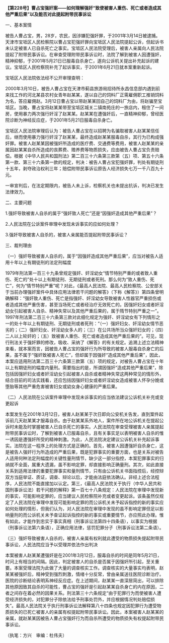 **【第228号】曹占宝强奸案——如何理解强奸“致使被害人重伤、死亡或者造成其他严重后果”以及能否对此提起附带民事诉讼**

一、基本案情

被告人曹占宝，男，28岁，农民，因涉嫌犯强奸罪，于2001年3月14日被逮捕。天津市宝坻区人民检察院以曹占宝犯强奸罪向宝坻区人民法院提起公诉，但起诉书未认定被害人已自杀死亡之事实。宝坻区人民法院受理后，被害人亲属向人民法院提起了附带民事诉讼。在审查受理附带民事诉讼时，法院了解到被害人因遭强奸，精神抑郁，于2001年5月21日已服毒自杀身亡，遂向公诉机关提出补充起诉的建议。宝坻区人民检察院补充了起诉事实，于2001年6月21日就本案重新起诉。

宝坻区人民法院依法经不公开审理查明：

2000年3月10日，被告人曹占宝在天津市蓟县旅游局招待所永昌信息部内遇到前来找工作的河北某县农村女青年赵某某，遂以自己的饲料厂正需雇佣职工推销饲料为名，答应雇佣赵。3月12日曹占宝以带赵某某回自己的饲料厂为由，将赵骗至宝坻区。当晚，曹占宝将赵某某带至宝坻区城关二镇南苑庄的一旅店内，租住了一间房，使用暴力两次强行奸淫了赵某某。赵某某在遭强奸后，一直精神抑郁，曾经医院诊断为神经反应症，于2001年5月21日服毒自杀身亡。

宝坻区人民法院审理后认为：被告人曹占宝在以招聘为名骗取被害人赵某某信任后，继而使用暴力强行奸淫了赵某某，最终造成赵某某服毒自杀，其行为已构成强奸罪。被害人赵某某因被强奸所造成的医疗费、交通费等费用，被害人赵某某的亲属因赵某某自杀所造成的丧葬费、赡养费等物质损失，应由被告人曹占宝负责赔偿。根据《中华人民共和国刑法》第二百三十六条第三款第（五）项、第五十六条第一款、第三十六条第一款的规定，判决：被告人曹占宝犯强奸罪，判处有期徒刑十五年，剥夺政治权利三年；赔偿附带民事诉讼原告人经济损失七万一千八百九十元。

一审宣判后，在法定期限内，被告人未上诉，检察机关也未提出抗诉，判决已发生法律效力。

二、主要问题

1.强奸导致被害人自杀的属于“强奸致人死亡”还是“因强奸造成其他严重后果”？

2.人民法院在公诉案件审理中发现未诉事实的应如何处理？

3.强奸导致被害人自杀的，被害人亲属能否提起附带民事诉讼？

三、裁判理由

（一）强奸导致被害人自杀的，属于“因强奸造成其他严重后果”，应当对被告人适用十年以上有期徒刑的法定刑幅度

1979年刑法第一百三十九条曾规定强奸、奸淫幼女“情节特别严重的或者致人重伤、死亡的”处十以上有期徒刑、无期徒刑或者死刑。那么何为“致人重伤、死亡”，何为“情节特别严重”呢？对此，《最高人民法院、最高人民检察院、公安部关于当前办理强奸案件中具体应用法律若干问题的解答》（下称《解答》）第四条曾明确解释：“强奸致人重伤、死亡是指强奸、奸淫幼女导致被害人性器官严重损伤或者造成其他严重伤害，甚至当场死亡或者经治疗无效死亡的。因强奸妇女或者奸淫幼女引起被害人自杀、精神失常以及其他严重后果的，属于隋节特别严重之一”。1997年刑法第二百三十六条第三款对此细化规定为强奸、奸淫幼女有下列情形之一的处十年以上有期徒刑、无期徒刑或者死刑：“（一）强奸妇女、奸淫幼女情节恶劣的；（二）强奸妇女、奸淫幼女多人的；（三）在公共场所当众强奸妇女的；（四）二人以上轮奸的；（五）致被害人重伤、死亡或者造成其他严重后果的”。可见，现行刑法关于强奸罪的修改，吸收、采纳了《解答》的有关规定。追溯上述立法精神来看，就本案而言，因被告人曹占宝的强奸行为所导致的被害人服毒自杀身亡的后果，虽不属于“强奸致被害人死亡”，但却属于因强奸“造成其他严重后果”，因此，本案应适用刑法第二百三十六条第三款第（五）项的规定，对被告人曹占宝在十年以上有期徒刑的幅度内量刑。需要指出的是，所谓因强奸“造成其他严重后果”，除包括因强奸妇女或者奸淫幼女引起被害人自杀或者精神失常这两种常见的情形外，结合目前的司法实践看，还应包括因强奸妇女或者奸淫幼女造成被害人怀孕分娩或堕胎等其他严重危害被害妇女或幼女身心健康的严重后果。

（二）人民法院在公诉案件审理中发现未诉事实的应当依法建议公诉机关补充或变更起诉

本案发生在2001年3月12日，被害人赵某某于次日即向公安机关告发，直到案件起诉前几天赵某某才服毒自杀。由于赵某某系外地人，案件所在地公诉机关在提起公诉时未能及时掌握被害人已自杀死亡的事实。人民法院在审查受理被害人亲属提起附带民事诉讼时，了解到被害人已服毒自杀，且有关事实足以表明被害人自杀的惟一诱因是遭强奸所受的精神刺激。为此，人民法院决定建议公诉机关补充起诉事实。法院在这一程序上的处理方式是正确的。首先，被害人因遭强奸自杀身亡，这是被告人强奸行为所造成的严重后果，既是犯罪事实的重要方面，也是关系对被告人适用何种法定刑幅度的关键性量刑情节，缺少这一部分指控，本案犯罪事实的归纳就不全面，属重大遗漏，虽不影响定罪，却直接影响正确量刑。其次，如此直接关系到适用法律的重要犯罪事实和量刑情节，只有由公诉机关书面指控后，经控辩双方当庭举证、质证，调查、辩论以后，才能由法庭依法确认。非经上述合法程序，人民法院不能直接加以认定。第三，《最高人民法院关于执行（中华人民共和国刑事诉讼法）若干问题的解释》第一百七十八条规定：人民法院在审理中发现新的事实，可能影响定罪的，应当建议人民检察院补充或者变更起诉。该条虽然仅规定了人民法院在审理中发现可能影响定罪的而公诉机关未予起诉指控的新的事实应如何处理的情形，但我们认为，对人民法院在审理中发现的虽不影响定罪但足以影响量刑的而公诉机关未予查证起诉指控的新的事实或重要情节，亦应照此办理。惟有如此，才能作到忠实于事实真相（刑事诉讼法第四十四条语），以事实为根据（刑事诉讼法第六条语），正确应用法律，惩罚犯罪分子（刑事诉讼法第二条语）。

（三）强奸导致被害人自杀的，被害人亲属有权利就此遭受的物质损失提起附带民事诉讼，人民法院应当予以受理并依法作出判决

本案被害人赵某某遭强奸是在2001年3月12日，服毒自杀的时间是同年5月21日，时问上有相当的间隔。因此，判定被害人的自杀是否属于因强奸所引起，至关重要。本案受理法院为此做了大量的调查核实工作。调查核实的大量事实均表明，赵某某被强奸后，精神受到强烈刺激，情绪十分反常，曾由亲属送往医院诊断治疗。医院的诊断结论表明系神经反应症。在上述期间，赵某某一直深居简出，可以排除其他原因致其自杀的可能性，曹占宝的强奸是引起赵某某自杀身亡的内在原因，二者之间存在着必然的因果关系。刑法第三十六条规定“由于犯罪行为而使被害人遭受经济损失的，对犯罪分子除依法给予刑事处罚外，并应根据情况判处赔偿损失”。最高人民法院关于执行刑事诉讼法解释第八十四条也规定因犯罪行为遭受物质损失的已死亡被害人的亲属有权提起附带民事诉讼。因此，本案被害人赵某某的亲属，就赵某某因被告人曹占宝强奸行为而自杀所遭受的物质损失有权提起附带民事诉讼。

（执笔：方兴　审编：杜伟夫）
